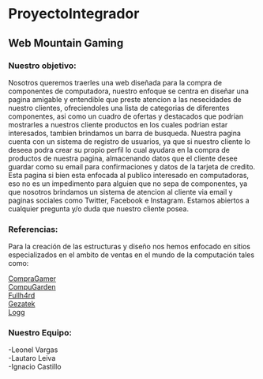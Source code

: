 # ProyectoIntegrador

## Web Mountain Gaming

### Nuestro objetivo:

Nosotros queremos traerles una web diseñada para la compra de componentes de computadora, nuestro enfoque se centra en diseñar una pagina amigable y entendible que preste atencion
a las nesecidades de nuestro clientes, ofreciendoles una lista de categorias de diferentes componentes, asi como un cuadro de ofertas y destacados que podrian mostrarles a nuestros
cliente productos en los cuales podrian estar interesados, tambien brindamos un barra de busqueda.
Nuestra pagina cuenta con un sistema de registro de usuarios, ya que si nuestro cliente lo deseea podra crear su propio perfil lo cual ayudara en la compra de productos de nuestra
pagina, almacenando datos que el cliente desee guardar como su email para confirmaciones y datos de la tarjeta de credito.
Esta pagina si bien esta enfocada al publico interesado en computadoras, eso no es un impedimento para alguien que no sepa de componentes, ya que nosotros brindamos un 
sistema de atencion al cliente via email y paginas sociales como Twitter, Facebook e Instagram. Estamos abiertos a cualquier pregunta y/o duda que nuestro cliente posea.

### Referencias:

Para la creación de las estructuras y diseño nos hemos enfocado en sitios especializados en el ambito de
ventas en el mundo de la computación tales como:

[CompraGamer](https://www.Compragamer.com)  
[CompuGarden](https://www.Compugarden.com.ar)  
[Fullh4rd](https://www.fullh4rd.com.ar)  
[Gezatek](https://wwww.gezatek.com.ar)  
[Logg](https://wwww.logg.com.ar)



### Nuestro Equipo:

-Leonel Vargas  
-Lautaro Leiva  
-Ignacio Castillo  
